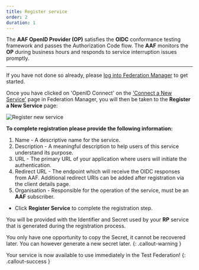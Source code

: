 ```yaml
---
title: Register service
order: 2
duration: 1
---
```


The **AAF OpenID Provider (OP)** satisfies the **OIDC** conformance testing framework and passes the Authorization Code flow. The **AAF** monitors the **OP** during business hours and responds to service interruption issues promptly.

---
If you have not done so already, please [log into Federation Manager](/log-into-federation-manager/01-overview) to get started.

Once you have clicked on 'OpenID Connect' on the ['Connect a New Service'](https://manager.test.aaf.edu.au/connected_services/new) page in Federation Manager, you will then be taken to the **Register a New Service** page:

![Register new service](/assets/images/connect-an-oidc-service/register-oidc-service.png)

**To complete registration please provide the following information:**

1. Name - A descriptive name for the service.
2. Description - A meaningful description to help users of this service understand its purpose.
3. URL - The primary URL of your application where users will initiate the authentication.
4. Redirect URL - The endpoint which will receive the OIDC responses from AAF. Additional redirect URIs can be added after registration via the client details page.
5. Organisation - Responsible for the operation of the service, must be an **AAF** subscriber.


- Click **Register Service** to complete the registration step.

You will be provided with the Identifier and Secret used by your **RP** service that is generated during the 
registration process.

You only have one opportunity to copy the Secret, it cannot be recovered later. You can however generate a new secret later.
{: .callout-warning }

Your service is now available to use immediately in the Test Federation!
{: .callout-success }
